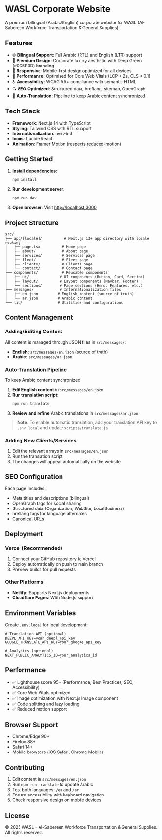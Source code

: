 # WASL Corporate Website

A premium bilingual (Arabic/English) corporate website for WASL (Al-Sabereen Workforce Transportation & General Supplies).

## Features

- 🌐 **Bilingual Support**: Full Arabic (RTL) and English (LTR) support
- 🎨 **Premium Design**: Corporate luxury aesthetic with Deep Green (#0C5F3D) branding
- 📱 **Responsive**: Mobile-first design optimized for all devices  
- 🚀 **Performance**: Optimized for Core Web Vitals (LCP < 2s, CLS < 0.1)
- ♿ **Accessibility**: WCAG AA+ compliance with semantic HTML
- 🔍 **SEO Optimized**: Structured data, hreflang, sitemap, OpenGraph
- 🔄 **Auto-Translation**: Pipeline to keep Arabic content synchronized

## Tech Stack

- **Framework**: Next.js 14 with TypeScript
- **Styling**: Tailwind CSS with RTL support
- **Internationalization**: next-intl
- **Icons**: Lucide React
- **Animation**: Framer Motion (respects reduced-motion)

## Getting Started

1. **Install dependencies**:
   ```bash
   npm install
   ```

2. **Run development server**:
   ```bash
   npm run dev
   ```

3. **Open browser**: Visit [http://localhost:3000](http://localhost:3000)

## Project Structure

```
src/
├── app/[locale]/          # Next.js 13+ app directory with locale routing
│   ├── page.tsx          # Home page
│   ├── about/            # About page
│   ├── services/         # Services page
│   ├── fleet/            # Fleet page
│   ├── clients/          # Clients page
│   └── contact/          # Contact page
├── components/           # Reusable components
│   ├── ui/              # UI components (Button, Card, Section)
│   ├── layout/          # Layout components (Navbar, Footer)
│   └── sections/        # Page sections (Hero, Features, etc.)
├── messages/            # Internationalization files
│   ├── en.json         # English content (source of truth)
│   └── ar.json         # Arabic content
└── lib/                # Utilities and configurations
```

## Content Management

### Adding/Editing Content

All content is managed through JSON files in `src/messages/`:

- **English**: `src/messages/en.json` (source of truth)
- **Arabic**: `src/messages/ar.json`

### Auto-Translation Pipeline

To keep Arabic content synchronized:

1. **Edit English content** in `src/messages/en.json`
2. **Run translation script**:
   ```bash
   npm run translate
   ```
3. **Review and refine** Arabic translations in `src/messages/ar.json`

> **Note**: To enable automatic translation, add your translation API key to `.env.local` and update `scripts/translate.js`

### Adding New Clients/Services

1. Edit the relevant arrays in `src/messages/en.json`
2. Run the translation script
3. The changes will appear automatically on the website

## SEO Configuration

Each page includes:
- Meta titles and descriptions (bilingual)
- OpenGraph tags for social sharing
- Structured data (Organization, WebSite, LocalBusiness)
- hreflang tags for language alternates
- Canonical URLs

## Deployment

### Vercel (Recommended)
1. Connect your GitHub repository to Vercel
2. Deploy automatically on push to main branch
3. Preview builds for pull requests

### Other Platforms
- **Netlify**: Supports Next.js deployments
- **Cloudflare Pages**: With Node.js support

## Environment Variables

Create `.env.local` for local development:

```env
# Translation API (optional)
DEEPL_API_KEY=your_deepl_api_key
GOOGLE_TRANSLATE_API_KEY=your_google_api_key

# Analytics (optional)
NEXT_PUBLIC_ANALYTICS_ID=your_analytics_id
```

## Performance

- ✅ Lighthouse score 95+ (Performance, Best Practices, SEO, Accessibility)
- ✅ Core Web Vitals optimized
- ✅ Image optimization with Next.js Image component
- ✅ Code splitting and lazy loading
- ✅ Reduced motion support

## Browser Support

- Chrome/Edge 90+
- Firefox 88+
- Safari 14+
- Mobile browsers (iOS Safari, Chrome Mobile)

## Contributing

1. Edit content in `src/messages/en.json`
2. Run `npm run translate` to update Arabic
3. Test both languages: `/en` and `/ar`
4. Ensure accessibility with keyboard navigation
5. Check responsive design on mobile devices

## License

© 2025 WASL – Al-Sabereen Workforce Transportation & General Supplies. All rights reserved.